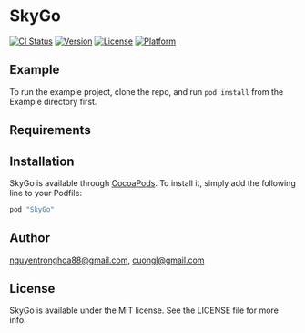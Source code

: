 # SkyGo

[![CI Status](http://img.shields.io/travis/nguyentronghoa88@gmail.com/SkyGo.svg?style=flat)](https://travis-ci.org/nguyentronghoa88@gmail.com/SkyGo)
[![Version](https://img.shields.io/cocoapods/v/SkyGo.svg?style=flat)](http://cocoapods.org/pods/SkyGo)
[![License](https://img.shields.io/cocoapods/l/SkyGo.svg?style=flat)](http://cocoapods.org/pods/SkyGo)
[![Platform](https://img.shields.io/cocoapods/p/SkyGo.svg?style=flat)](http://cocoapods.org/pods/SkyGo)

## Example

To run the example project, clone the repo, and run `pod install` from the Example directory first.

## Requirements

## Installation

SkyGo is available through [CocoaPods](http://cocoapods.org). To install
it, simply add the following line to your Podfile:

```ruby
pod "SkyGo"
```

## Author

nguyentronghoa88@gmail.com, cuongl@gmail.com

## License

SkyGo is available under the MIT license. See the LICENSE file for more info.

